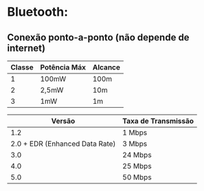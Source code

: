 # Bluetooth:

## Conexão ponto-a-ponto (não depende de internet)

| Classe | Potência Máx | Alcance |
| ------ | ------------ | ------- |
| 1      | 100mW        | 100m    |
| 2      | 2,5mW        | 10m     |
| 3      | 1mW          | 1m      |



| Versão                          | Taxa de Transmissão |
| ------------------------------- | ------------------- |
| 1.2                             | 1 Mbps              |
| 2.0 + EDR  (Enhanced Data Rate) | 3 Mbps              |
| 3.0                             | 24 Mbps             |
| 4.0                             | 25 Mbps             |
| 5.0                             | 50 Mbps             |




